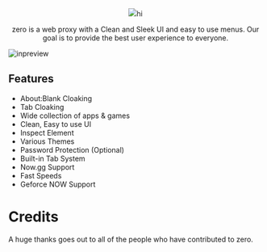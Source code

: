 <div align="center">
    <img src="[https://raw.githubusercontent.com/conmanclos/zeropro2/main/ze%20(12).png]"
    <p>hi<p>
    <p>zero is a web proxy with a Clean and Sleek UI and easy to use menus. Our goal is to provide the best user experience to everyone.</p>
</div>

![inpreview](file:///C:/Users/conma/Downloads/Screenshot_2-6-2024_12522_relaxed-adan-zeropro-c9c13bbc.koyeb.app.jpeg)

## Features

- About:Blank Cloaking
- Tab Cloaking
- Wide collection of apps & games
- Clean, Easy to use UI
- Inspect Element
- Various Themes
- Password Protection (Optional)
- Built-in Tab System
- Now.gg Support
- Fast Speeds
- Geforce NOW Support
# Credits

A huge thanks goes out to all of the people who have contributed to zero.

